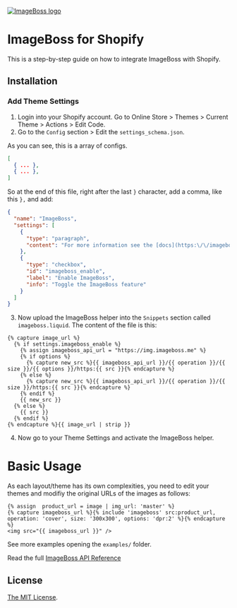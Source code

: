 [![ImageBoss logo](https://img.imageboss.me/width/180/https://imageboss.me/emails/logo-2@2x.png)](https://imageboss.me)

# ImageBoss for Shopify

This is a step-by-step guide on how to integrate ImageBoss with Shopify.

## Installation

### Add Theme Settings

1. Login into your Shopify account. Go to Online Store > Themes > Current Theme > Actions > Edit Code.
2. Go to the `Config` section > Edit the `settings_schema.json`.

As you can see, this is a array of configs.
```json
[
  { ... },
  { ... },
]
```

So at the end of this file, right after the last `}` character, add a comma, like this `},` and add:

```json
{
  "name": "ImageBoss",
  "settings": [
    {
      "type": "paragraph",
      "content": "For more information see the [docs](https:\/\/imageboss.me/docs\/integrations\/shopify)"
    },
    {
      "type": "checkbox",
      "id": "imageboss_enable",
      "label": "Enable ImageBoss",
      "info": "Toggle the ImageBoss feature"
    }
  ]
}
```

3. Now upload the ImageBoss helper into the `Snippets` section called `imageboss.liquid`. The content of the file is this:

```liquid
{% capture image_url %}
  {% if settings.imageboss_enable %}
    {% assign imageboss_api_url = "https://img.imageboss.me" %}
    {% if options %}
      {% capture new_src %}{{ imageboss_api_url }}/{{ operation }}/{{ size }}/{{ options }}/https:{{ src }}{% endcapture %}
    {% else %}
      {% capture new_src %}{{ imageboss_api_url }}/{{ operation }}/{{ size }}/https:{{ src }}{% endcapture %}
    {% endif %}
    {{ new_src }}
  {% else %}
    {{ src }}
  {% endif %}
{% endcapture %}{{ image_url | strip }}
```

4. Now go to your Theme Settings and activate the ImageBoss helper.

Basic Usage
===========

As each layout/theme has its own complexities, you need to edit your themes and modifiy the original URLs of the images as follows:
```liquid
{% assign  product_url = image | img_url: 'master' %}
{% capture imageboss_url %}{% include 'imageboss' src:product_url, operation: 'cover', size: '300x300', options: 'dpr:2' %}{% endcapture %}
<img src="{{ imageboss_url }}" />
```

See more examples opening the `examples/` folder.

Read the full [ImageBoss API Reference](https://imageboss.me/docs)

## License

[The MIT License](LICENSE).
